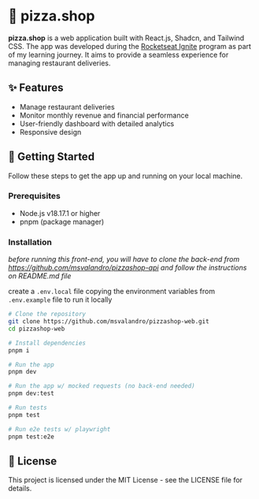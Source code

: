 # 🍕 pizza.shop

**pizza.shop** is a web application built with React.js, Shadcn, and Tailwind CSS. The app was developed during the  [Rocketseat Ignite](https://www.rocketseat.com.br/) program as part of my learning journey. It aims to provide a seamless experience for managing restaurant deliveries.

## ✨ Features

- Manage restaurant deliveries
- Monitor monthly revenue and financial performance
- User-friendly dashboard with detailed analytics
- Responsive design

## 👾 Getting Started

Follow these steps to get the app up and running on your local machine.

### Prerequisites

- Node.js v18.17.1 or higher
- pnpm (package manager)

### Installation

*before running this front-end, you will have to clone the back-end from https://github.com/msvalandro/pizzashop-api and follow the instructions on README.md file*

create a `.env.local` file copying the environment variables from `.env.example` file to run it locally

```sh
# Clone the repository
git clone https://github.com/msvalandro/pizzashop-web.git
cd pizzashop-web

# Install dependencies
pnpm i

# Run the app
pnpm dev

# Run the app w/ mocked requests (no back-end needed)
pnpm dev:test

# Run tests
pnpm test

# Run e2e tests w/ playwright
pnpm test:e2e
```

## 📄 License

This project is licensed under the MIT License - see the LICENSE file for details.